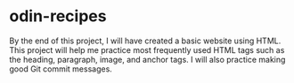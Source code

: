 # odin-recipes
By the end of this project, I will have created a basic website using HTML. This project will help me practice most frequently used HTML tags such as the heading, paragraph, image, and anchor tags. I will also practice making good Git commit messages.